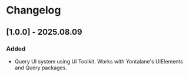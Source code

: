 # Changelog

## [1.0.0] - 2025.08.09

### Added

* Query UI system using UI Toolkit. Works with Yontalane's UIElements and Query packages.